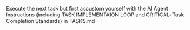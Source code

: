 Execute the next task but first accustom yourself with the AI Agent Instructions (including TASK IMPLEMENTAION LOOP and CRITICAL: Task Completion Standards) in TASKS.md 
